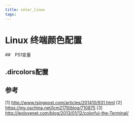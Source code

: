 ```yaml
---
title: color_linux
tags:
---
```


# Linux 终端颜色配置
##　PS1变量

## .dircolors配置




























## 参考
[1] http://www.tsingpost.com/articles/201410/931.html
[2] https://my.oschina.net/lcm2179/blog/710875
[3] http://leolovenet.com/blog/2013/01/12/colorful-the-Terminal/
